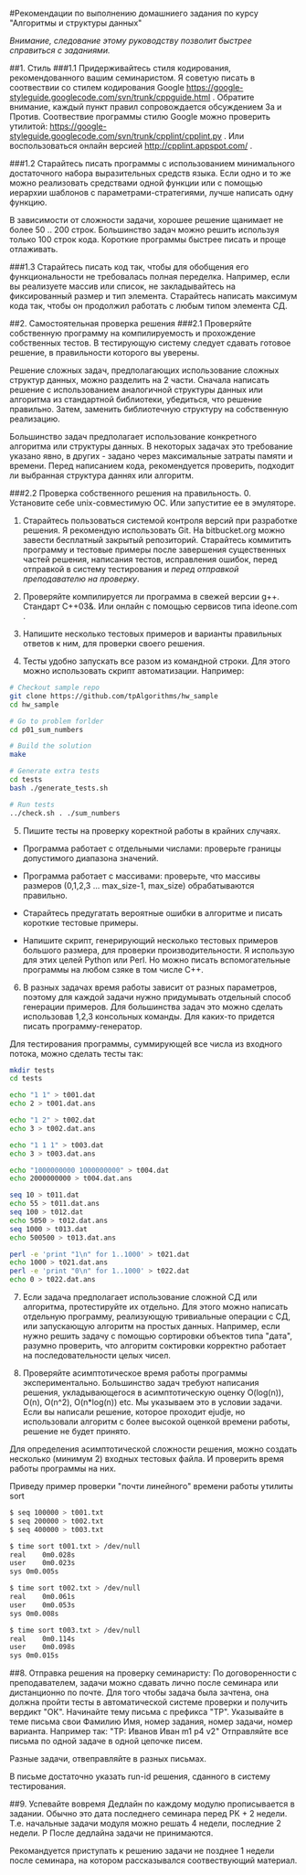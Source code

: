 #Рекомендации по выполнению домашниего задания по курсу "Алгоритмы и структуры данных"

*Внимание, следование этому руководству позволит быстрее справиться с заданиями.*

##1. Стиль
###1.1 Придерживайтесь стиля кодирования, рекомендованного вашим семинаристом. 
Я советую писать в соотвествии со стилем кодирования Google https://google-styleguide.googlecode.com/svn/trunk/cppguide.html .
Обратите внимание, каждый пункт правил сопровождается обсуждением За и Против.
Соотвествие программы стилю Google можно проверить утилитой: https://google-styleguide.googlecode.com/svn/trunk/cpplint/cpplint.py .
Или воспользоваться онлайн версией http://cpplint.appspot.com/ .

###1.2 Старайтесь писать программы с использованием минимального достаточного набора выразительных средств языка.
Если одно и то же можно реализовать средствами одной функции или с помощью иерархии шаблонов с параметрами-стратегиями, лучше написать одну функцию.

В зависимости от сложности задачи, хорошее решение щанимает не более 50 .. 200 строк. Большинство задач можно решить используя только 100 строк кода.
Короткие программы быстрее писать и проще отлаживать.

###1.3 Старайтесь писать код так, чтобы для обобщения его функциональности не требовалась полная переделка.
Например, если вы реализуете массив или список, не закладывайтесь на фиксированный размер и тип элемента.
Старайтесь написать максимум кода так, чтобы он продолжил работать с любым типом элемента СД.

##2. Самостоятельная проверка решения
###2.1 Проверяйте собственную программу на компилируемость и прохождение собственных тестов.
В тестирующую систему следует сдавать готовое решение, в правильности которого вы уверены.

Решение сложных задач, предполагающих использование сложных структур данных, можно разделить на 2 части.
Сначала написать решение с использованием аналогичной структуры данных или алгоритма из стандартной библиотеки, убедиться, что решение правильно.
Затем, заменить библиотечную структуру на собственную реализацию.

Большинство задач предполагает использование конкретного алгоритма или структуры данных.
В некоторых задачах это требование указано явно, в других - задано через максимальные затраты памяти и времени.
Перед написанием кода, рекомендуется проверить, подходит ли выбранная структура даннях или алгоритм.

###2.2 Проверка собственного решения на правильность.
0. Установите себе unix-совместимую ОС. Или запуститие ее в эмуляторе.

1. Старайтесь пользоваться системой контроля версий при разработке решения.
Я рекомендую использовать Git. На bitbucket.org можно завести бесплатный закрытый репозиторий.
Старайтесь коммитить программу и тестовые примеры после завершения существенных частей решения, написания тестов, исправления ошибок, перед отправкой в систему тестирования и *перед отправкой преподавателю на проверку*.

2. Проверяйте компилируется ли программа в свежей версии g++. Стандарт C++03&. Или онлайн с помощью сервисов типа ideone.com .
3. Напишите несколько тестовых примеров и варианты правильных ответов к ним, для проверки своего решения.
4. Тесты удобно запускать все разом из командной строки. Для этого можно использовать скрипт автоматизации. Например: 
```bash
# Checkout sample repo
git clone https://github.com/tpAlgorithms/hw_sample
cd hw_sample

# Go to problem forlder
cd p01_sum_numbers

# Build the solution
make

# Generate extra tests
cd tests
bash ./generate_tests.sh

# Run tests
../check.sh . ./sum_numbers
```
5. Пишите тесты на проверку коректной работы в крайних случаях.
 * Программа работает с отдельными числами: проверьте границы допустимого диапазона значений.
 * Программа работает с массивами: проверьте, что массивы размеров (0,1,2,3 ... max_size-1, max_size) обрабатываются правильно.
 * Старайтесь предугатать вероятные ошибки в алгоритме и писать короткие тестовые примеры.
 
 * Напишите скрипт, генерирующий несколько тестовых примеров большого размера, для проверки производительности. 
 Я использую для этих целей Python или Perl. Но можно писать вспомогательные программы на любом сзяке в том числе C++.


6. В разных задачах время работы зависит от разных параметров, поэтому для каждой задачи нужно придумывать отдельный способ генерации примеров.
Для большинства задач это можно сделать использовав 1,2,3 консольных команды. Для каких-то придется писать программу-генератор.

Для тестирования программы, суммирующей все числа из входного потока, можно сделать тесты так:
```bash
mkdir tests
cd tests

echo "1 1" > t001.dat
echo 2 > t001.dat.ans

echo "1 2" > t002.dat
echo 3 > t002.dat.ans

echo "1 1 1" > t003.dat
echo 3 > t003.dat.ans

echo "1000000000 1000000000" > t004.dat
echo 2000000000 > t004.dat.ans

seq 10 > t011.dat
echo 55 > t011.dat.ans
seq 100 > t012.dat
echo 5050 > t012.dat.ans
seq 1000 > t013.dat
echo 500500 > t013.dat.ans

perl -e 'print "1\n" for 1..1000' > t021.dat
echo 1000 > t021.dat.ans
perl -e 'print "0\n" for 1..1000' > t022.dat
echo 0 > t022.dat.ans
```

7. Если задача предполагает использование сложной СД или алгоритма, протестируйте их отдельно.
Для этого можно написать отдельную программу, реализующую тривиальные операции с СД, или запускающую алгоритм на простых данных.
Например, если нужно решить задачу с помощью сортировки объектов типа "дата", разумно проверить,
что алгоритм соктировки корректно работает на последовательности целых чисел.

8. Проверяйте асимптотическое время работы программы экспериментально.
Большинство задач требуют написания решения, укладывающегося в асимптотическую оценку O(log(n)), O(n), O(n^2), O(n*log(n)) etc.
Мы указываем это в условии задачи.
Если вы написали решение, которое проходит ejudje, но использовали алгоритм с более высокой оценкой времени работы, решение не будет принято.

Для определения асимптотической сложности решения, можно создать несколько (минимум 2) входных тестовых файла.
И проверить время работы программы на них.

Приведу пример проверки "почти линейного" времени работы утилиты sort
```bash
$ seq 100000 > t001.txt
$ seq 200000 > t002.txt
$ seq 400000 > t003.txt

$ time sort t001.txt > /dev/null
real	0m0.028s
user	0m0.023s
sys	0m0.005s

$ time sort t002.txt > /dev/null
real	0m0.061s
user	0m0.053s
sys	0m0.008s

$ time sort t003.txt > /dev/null
real	0m0.114s
user	0m0.098s
sys	0m0.015s
```


##8. Отправка решения на проверку семинаристу:
По договоренности с преподавателем, задачи можно сдавать лично после семинара или дистанционно по почте.
Для того чтобы задача была зачтена, она должна пройти тесты в автоматической системе проверки и получить вердикт "ОК".
Начинайте тему письма с префикса "TP".
Указывайте в теме письма свои Фамилию Имя, номер задания, номер задачи, номер варианта.
Например так: "TP: Иванов Иван m1 p4 v2"
Отправляйте все письма по одной задаче в одной цепочке писем.

Разные задачи, отвеправляйте в разных письмах.

В письме достаточно указать run-id решения, сданного в систему тестирования.



##9. Успевайте вовремя
Дедлайн по каждому модулю прописывается в задании.
Обычно это дата последнего семинара перед РК + 2 недели. 
Т.е. начальные задачи модуля можно решать 4 недели, последние 2 недели. Р
После дедлайна задачи не принимаются.

Рекомандуется приступать к решению задачи не позднее 1 недели после семинара, на котором рассказывался соотвествующий материал.





